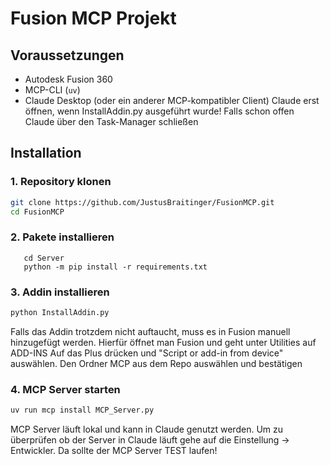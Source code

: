 # Fusion MCP Projekt

## Voraussetzungen

- Autodesk Fusion 360
- MCP-CLI (`uv`)
- Claude Desktop (oder ein anderer MCP-kompatibler Client)
Claude erst öffnen, wenn InstallAddin.py ausgeführt wurde!
Falls schon offen Claude über den Task-Manager schließen



## Installation

### 1. Repository klonen

```bash
git clone https://github.com/JustusBraitinger/FusionMCP.git
cd FusionMCP
```
### 2. Pakete installieren

   ```pip install uv mcp fastmcp
      cd Server
      python -m pip install -r requirements.txt

```
### 3. Addin installieren
```bash
python InstallAddin.py
```
Falls das Addin trotzdem nicht auftaucht, muss es in Fusion manuell hinzugefügt werden.
Hierfür öffnet man Fusion und geht unter Utilities auf ADD-INS
Auf das Plus drücken und  "Script or add-in from device" auswählen.
Den Ordner MCP aus dem Repo auswählen und bestätigen
### 4. MCP Server starten
```bash
uv run mcp install MCP_Server.py

```
MCP Server läuft lokal und kann in Claude genutzt werden.
Um zu überprüfen ob der Server in Claude läuft gehe auf die Einstellung -> Entwickler. Da sollte der MCP Server TEST laufen!

